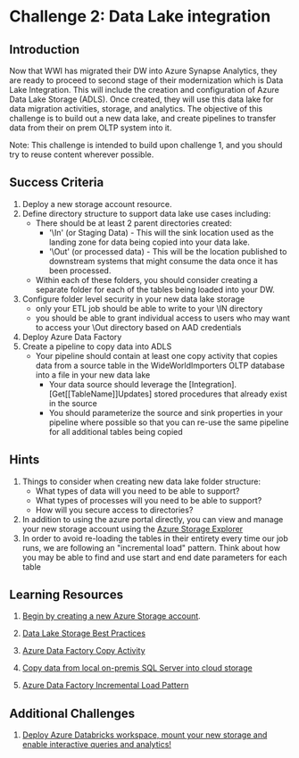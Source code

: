# 	Challenge 2: Data Lake integration

## Introduction

Now that WWI has migrated their DW into Azure Synapse Analytics, they are ready to proceed to second stage of their modernization which is Data Lake Integration.  This will include the creation and configuration of Azure Data Lake Storage (ADLS).  Once created, they will use this data lake for data migration activities, storage, and analytics. The objective of this challenge is to build out a new data lake, and create pipelines to transfer data from their on prem OLTP system into it.

Note: This challenge is intended to build upon challenge 1, and you should try to reuse content wherever possible.

## Success Criteria

1. Deploy a new storage account resource.
2. Define directory structure to support data lake use cases including:
    - There should be at least 2 parent directories created: 
        - '\In' (or Staging Data) - This will the sink location used as the landing zone for data being copied into your data lake.
        - '\Out' (or processed data) - This will be the location published to downstream systems that might consume the data once it has been processed.
    - Within each of these folders, you should consider creating a separate folder for each of the tables being loaded into your DW.
3. Configure folder level security in your new data lake storage 
    - only your ETL job should be able to write to your \IN directory
    - you should be able to grant individual access to users who may want to access your \Out directory based on AAD credentials
4. Deploy Azure Data Factory 
5. Create a pipeline to copy data into ADLS
    - Your pipeline should contain at least one copy activity that copies data from a source table in the WideWorldImporters OLTP database into a file in your new data lake
        - Your data source should leverage the [Integration].[Get[[TableName]]Updates] stored procedures that already exist in the source
        - You should parameterize the source and sink properties in your pipeline where possible so that you can re-use the same pipeline for all additional tables being copied

## Hints

1. Things to consider when creating new data lake folder structure:
    - What types of data will you need to be able to support?
    - What types of processes will you need to be able to support?
    - How will you secure access to directories?
2. In addition to using the azure portal directly, you can view and manage your new storage account using the [Azure Storage Explorer](https://azure.microsoft.com/en-us/features/storage-explorer/) 
3. In order to avoid re-loading the tables in their entirety every time our job runs, we are following an "incremental load" pattern.  Think about how you may be able to find and use start and end date parameters for each table


## Learning Resources

1. [Begin by creating a new Azure Storage account](https://docs.microsoft.com/en-us/azure/storage/common/storage-account-create?toc=%2Fazure%2Fstorage%2Fblobs%2Ftoc.json&tabs=azure-portal).

2. [Data Lake Storage Best Practices](https://docs.microsoft.com/en-us/azure/storage/blobs/data-lake-storage-best-practices)

3. [Azure Data Factory Copy Activity](https://docs.microsoft.com/en-us/azure/data-factory/copy-activity-overview)

4. [Copy data from local on-premis SQL Server into cloud storage](https://docs.microsoft.com/en-us/azure/data-factory/tutorial-hybrid-copy-portal)

5. [Azure Data Factory Incremental Load Pattern](https://docs.microsoft.com/en-us/azure/data-factory/tutorial-incremental-copy-overview)

## Additional Challenges

1. [Deploy Azure Databricks workspace, mount your new storage and enable interactive queries and analytics!](https://docs.microsoft.com/en-us/azure/azure-databricks/databricks-extract-load-sql-data-warehouse?toc=/azure/databricks/toc.json&bc=/azure/databricks/breadcrumb/toc.json)


